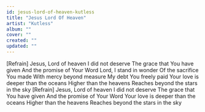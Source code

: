 ```yaml
---
id: jesus-lord-of-heaven-kutless
title: "Jesus Lord Of Heaven"
artist: "Kutless"
album: ""
cover: ""
created: ""
updated: ""
---
```


[Refrain]
Jesus, Lord of heaven
I did not deserve
The grace that You have given
And the promise of Your Word
Lord, I stand in wonder
Of the sacrifice You made
With mercy beyond measure
My debt You freely paid
Your love is deeper than the oceans
Higher than the heavens
Reaches beyond the stars in the sky
[Refrain]
Jesus, Lord of heaven
I did not deserve
The grace that You have given
And the promise of Your Word
Your love is deeper than the oceans
Higher than the heavens
Reaches beyond the stars in the sky